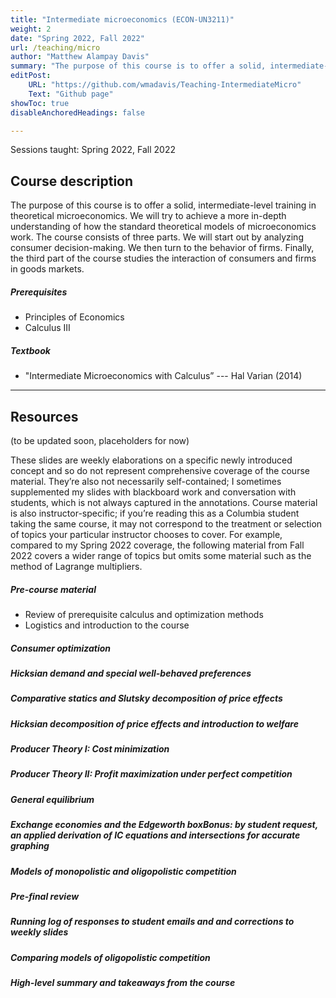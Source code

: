 ```yaml
---
title: "Intermediate microeconomics (ECON-UN3211)"
weight: 2
date: "Spring 2022, Fall 2022"
url: /teaching/micro
author: "Matthew Alampay Davis"
summary: "The purpose of this course is to offer a solid, intermediate-level training in theoretical microeconomics. We will try to achieve a more in-depth understanding of how the standard theoretical models of microeconomics work. The course consists of three parts. We will start out by analyzing consumer decision-making. We then turn to the behavior of firms. Finally, the third part of the course studies the interaction of consumers and firms in goods markets."
editPost:
    URL: "https://github.com/wmadavis/Teaching-IntermediateMicro"
    Text: "Github page"
showToc: true
disableAnchoredHeadings: false

---
```


Sessions taught: Spring 2022, Fall 2022

## Course description

The purpose of this course is to offer a solid, intermediate-level training in theoretical microeconomics. We will try to achieve a more in-depth understanding of how the standard theoretical models of microeconomics work. The course consists of three parts. We will start out by analyzing consumer decision-making. We then turn to the behavior of firms. Finally, the third part of the course studies the interaction of consumers and firms in goods markets.

##### Prerequisites

+ Principles of Economics
+ Calculus III

##### Textbook

+ "Intermediate Microeconomics with Calculus” --- Hal Varian (2014)

---

## Resources

(to be updated soon, placeholders for now)

These slides are weekly elaborations on a specific newly introduced concept and so do not represent comprehensive coverage of the course material. They’re also not necessarily self-contained; I sometimes supplemented my slides with blackboard work and conversation with students, which is not always captured in the annotations. Course material is also instructor-specific; if you’re reading this as a Columbia student taking the same course, it may not correspond to the treatment or selection of topics your particular instructor chooses to cover. For example, compared to my Spring 2022 coverage, the following material from Fall 2022 covers a wider range of topics but omits some material such as the method of Lagrange multipliers.

##### Pre-course material

+ Review of prerequisite calculus and optimization methods
+ Logistics and introduction to the course

##### Consumer optimization

##### Hicksian demand and special well-behaved preferences

##### Comparative statics and Slutsky decomposition of price effects

##### Hicksian decomposition of price effects and introduction to welfare

##### Producer Theory I: Cost minimization

##### Producer Theory II: Profit maximization under perfect competition

##### General equilibrium

##### Exchange economies and the Edgeworth boxBonus: by student request, an applied derivation of IC equations and intersections for accurate graphing 

##### Models of monopolistic and oligopolistic competition

##### Pre-final review

##### Running log of responses to student emails and and corrections to weekly slides

##### Comparing models of oligopolistic competition

##### High-level summary and takeaways from the course